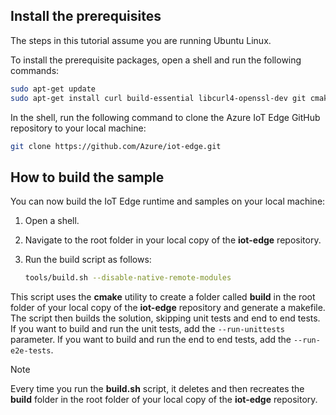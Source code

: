 ## Install the prerequisites

The steps in this tutorial assume you are running Ubuntu Linux.

To install the prerequisite packages, open a shell and run the following commands:

```bash
sudo apt-get update
sudo apt-get install curl build-essential libcurl4-openssl-dev git cmake pkg-config libssl-dev uuid-dev valgrind libglib2.0-dev libtool autoconf
```

In the shell, run the following command to clone the Azure IoT Edge GitHub repository to your local machine:

```bash
git clone https://github.com/Azure/iot-edge.git
```

## How to build the sample

You can now build the IoT Edge runtime and samples on your local machine:

1. Open a shell.

1. Navigate to the root folder in your local copy of the **iot-edge** repository.

1. Run the build script as follows:

    ```sh
    tools/build.sh --disable-native-remote-modules
    ```

This script uses the **cmake** utility to create a folder called **build** in the root folder of your local copy of the **iot-edge** repository and generate a makefile. The script then builds the solution, skipping unit tests and end to end tests. If you want to build and run the unit tests, add the `--run-unittests` parameter. If you want to build and run the end to end tests, add the `--run-e2e-tests`.

> [!NOTE]
> Every time you run the **build.sh** script, it deletes and then recreates the **build** folder in the root folder of your local copy of the **iot-edge** repository.